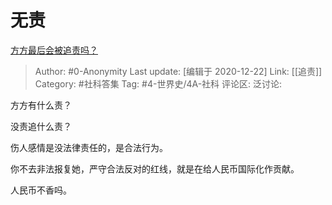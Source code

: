 # 无责
[方方最后会被追责吗？](https://www.zhihu.com/question/386269507/answer/1148869337)

> Author: #0-Anonymity
> Last update: [编辑于 2020-12-22]
> Link: [[追责]]
> Category: #社科答集
> Tag: #4-世界史/4A-社科
> 评论区:
> 泛讨论:

方方有什么责？

没责追什么责？

伤人感情是没法律责任的，是合法行为。

你不去非法报复她，严守合法反对的红线，就是在给人民币国际化作贡献。

人民币不香吗。
